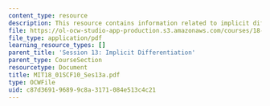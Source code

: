 ```yaml
---
content_type: resource
description: This resource contains information related to implicit differentiation.
file: https://ol-ocw-studio-app-production.s3.amazonaws.com/courses/18-01sc-single-variable-calculus-fall-2010/c87d369196899c8a3171084e513c4c21_MIT18_01SCF10_Ses13a.pdf
file_type: application/pdf
learning_resource_types: []
parent_title: 'Session 13: Implicit Differentiation'
parent_type: CourseSection
resourcetype: Document
title: MIT18_01SCF10_Ses13a.pdf
type: OCWFile
uid: c87d3691-9689-9c8a-3171-084e513c4c21
---
```

